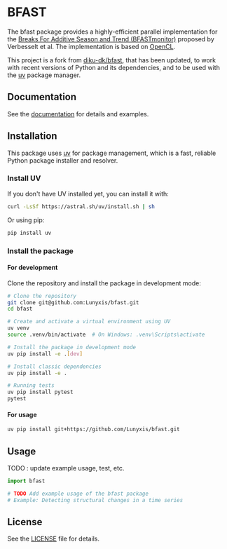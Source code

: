 # BFAST

The bfast package provides a highly-efficient parallel implementation for the [Breaks For Additive Season and Trend (BFASTmonitor)](http://bfast.r-forge.r-project.org) proposed by Verbesselt et al. The implementation is based on [OpenCL](https://www.khronos.org/opencl).  

This project is a fork from [diku-dk/bfast](https://github.com/diku-dk/bfast), that has been updated, to work with recent versions of Python and its dependencies, and to be used with the [uv](https://github.com/astral-sh/uv) package manager.

## Documentation

See the [documentation](http://bfast.readthedocs.org) for details and examples.

## Installation

This package uses [uv](https://github.com/astral-sh/uv) for package management, which is a fast, reliable Python package installer and resolver.

### Install UV

If you don't have UV installed yet, you can install it with:

```bash
curl -LsSf https://astral.sh/uv/install.sh | sh
```

Or using pip:

```bash
pip install uv
```

### Install the package

#### For development

Clone the repository and install the package in development mode:

```bash
# Clone the repository
git clone git@github.com:Lunyxis/bfast.git
cd bfast

# Create and activate a virtual environment using UV
uv venv
source .venv/bin/activate  # On Windows: .venv\Scripts\activate

# Install the package in development mode
uv pip install -e .[dev]

# Install classic dependencies
uv pip install -e .

# Running tests
uv pip install pytest
pytest
```

#### For usage

```bash
uv pip install git+https://github.com/Lunyxis/bfast.git
```

## Usage

TODO : update example usage, test, etc.

```python
import bfast

# TODO Add example usage of the bfast package
# Example: Detecting structural changes in a time series
```

<!-- ## How to run the tests
Tests for each file in the `src` directory are contained withing that
source file. In order to run the test, run:

`python file.py`

In order to get the more verbose output, run:

`python file.py --log=INFO`

In order to see the debug information, run:

`python file.py --log=DEBUG`

In order to reproduce the plots, run:

`python plots.py` -->

<!-- ## Building and publishing

Build the package:

```bash
uv pip install build
python -m build
```

Publish to PyPI:

```bash
uv pip install twine
twine upload dist/*
``` -->

## License

See the [LICENSE](LICENSE) file for details.
